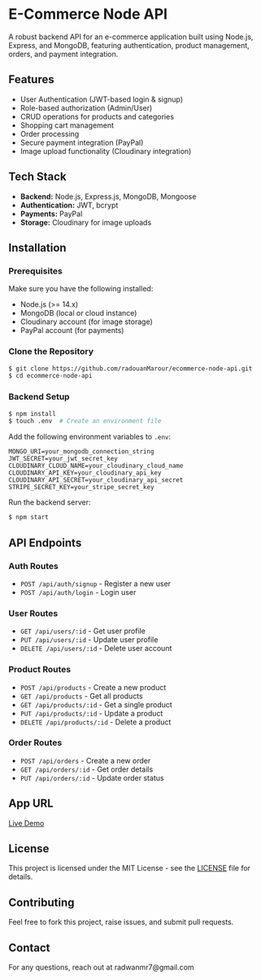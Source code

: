 # E-Commerce Node API

A robust backend API for an e-commerce application built using Node.js, Express, and MongoDB, featuring authentication, product management, orders, and payment integration.

## Features

- User Authentication (JWT-based login & signup)
- Role-based authorization (Admin/User)
- CRUD operations for products and categories
- Shopping cart management
- Order processing
- Secure payment integration (PayPal)
- Image upload functionality (Cloudinary integration)

## Tech Stack

- **Backend:** Node.js, Express.js, MongoDB, Mongoose
- **Authentication:** JWT, bcrypt
- **Payments:** PayPal
- **Storage:** Cloudinary for image uploads

## Installation

### Prerequisites

Make sure you have the following installed:

- Node.js (>= 14.x)
- MongoDB (local or cloud instance)
- Cloudinary account (for image storage)
- PayPal account (for payments)

### Clone the Repository

```bash
$ git clone https://github.com/radouanMarour/ecommerce-node-api.git
$ cd ecommerce-node-api
```

### Backend Setup

```bash
$ npm install
$ touch .env  # Create an environment file
```

Add the following environment variables to `.env`:

```env
MONGO_URI=your_mongodb_connection_string
JWT_SECRET=your_jwt_secret_key
CLOUDINARY_CLOUD_NAME=your_cloudinary_cloud_name
CLOUDINARY_API_KEY=your_cloudinary_api_key
CLOUDINARY_API_SECRET=your_cloudinary_api_secret
STRIPE_SECRET_KEY=your_stripe_secret_key
```

Run the backend server:

```bash
$ npm start
```

## API Endpoints

### Auth Routes

- `POST /api/auth/signup` - Register a new user
- `POST /api/auth/login` - Login user

### User Routes

- `GET /api/users/:id` - Get user profile
- `PUT /api/users/:id` - Update user profile
- `DELETE /api/users/:id` - Delete user account

### Product Routes

- `POST /api/products` - Create a new product
- `GET /api/products` - Get all products
- `GET /api/products/:id` - Get a single product
- `PUT /api/products/:id` - Update a product
- `DELETE /api/products/:id` - Delete a product

### Order Routes

- `POST /api/orders` - Create a new order
- `GET /api/orders/:id` - Get order details
- `PUT /api/orders/:id` - Update order status

## App URL

[Live Demo](https://e-commerce-webapp-mern.netlify.app/)

## License

This project is licensed under the MIT License - see the [LICENSE](LICENSE) file for details.

## Contributing

Feel free to fork this project, raise issues, and submit pull requests.

## Contact

For any questions, reach out at radwanmr7\@gmail.com

